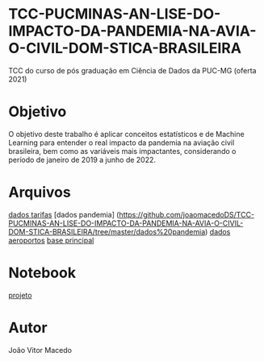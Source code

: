 # TCC-PUCMINAS-AN-LISE-DO-IMPACTO-DA-PANDEMIA-NA-AVIA-O-CIVIL-DOM-STICA-BRASILEIRA
TCC do curso de pós graduação em Ciência de Dados da PUC-MG (oferta 2021)
# Objetivo
O objetivo deste trabalho é aplicar conceitos estatísticos e de Machine Learning para entender o real impacto da pandemia na aviação civil brasileira, bem como as variáveis mais impactantes, considerando o período de janeiro de 2019 a junho de 2022.

# Arquivos
 [dados tarifas](https://github.com/joaomacedoDS/TCC-PUCMINAS-AN-LISE-DO-IMPACTO-DA-PANDEMIA-NA-AVIA-O-CIVIL-DOM-STICA-BRASILEIRA/tree/master/dados%20tarifas)
 [dados pandemia] (https://github.com/joaomacedoDS/TCC-PUCMINAS-AN-LISE-DO-IMPACTO-DA-PANDEMIA-NA-AVIA-O-CIVIL-DOM-STICA-BRASILEIRA/tree/master/dados%20pandemia)
 [dados aeroportos](https://github.com/joaomacedoDS/TCC-PUCMINAS-AN-LISE-DO-IMPACTO-DA-PANDEMIA-NA-AVIA-O-CIVIL-DOM-STICA-BRASILEIRA/tree/master/dados%20aeroportos)
 [base principal](https://github.com/joaomacedoDS/TCC-PUCMINAS-AN-LISE-DO-IMPACTO-DA-PANDEMIA-NA-AVIA-O-CIVIL-DOM-STICA-BRASILEIRA/tree/master/dados%20aeroportos)

 # Notebook
 [projeto](https://github.com/joaomacedoDS/TCC-PUCMINAS-AN-LISE-DO-IMPACTO-DA-PANDEMIA-NA-AVIA-O-CIVIL-DOM-STICA-BRASILEIRA/blob/master/TCC_PUCMG_Jo%C3%A3o_Vitor_Macedo.ipynb)

# Autor
João Vitor Macedo
